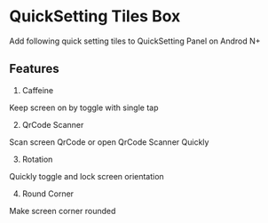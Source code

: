 # QuickSetting Tiles Box

Add following quick setting tiles to QuickSetting Panel on Androd N+

## Features

1. Caffeine

Keep screen on by toggle with single tap

2. QrCode Scanner

Scan screen QrCode or open QrCode Scanner Quickly

3. Rotation

Quickly toggle and lock screen orientation

4. Round Corner

Make screen corner rounded